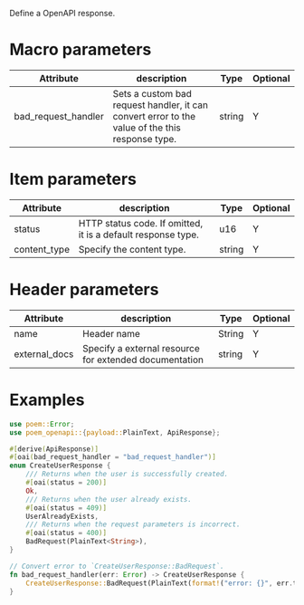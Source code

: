 Define a OpenAPI response.

# Macro parameters

| Attribute           | description                                                                                     | Type   | Optional |
|---------------------|-------------------------------------------------------------------------------------------------|--------|----------|
| bad_request_handler | Sets a custom bad request handler, it can convert error to the value of the this response type. | string | Y        |

# Item parameters

| Attribute    | description                                                  | Type   | Optional |
|--------------|--------------------------------------------------------------|--------|----------|
| status       | HTTP status code. If omitted, it is a default response type. | u16    | Y        |
| content_type | Specify the content type.                                    | string | Y        |

# Header parameters

| Attribute     | description                                            | Type   | Optional |
|---------------|--------------------------------------------------------|--------|----------|
| name          | Header name                                            | String | Y        |
| external_docs | Specify a external resource for extended documentation | string | Y        |

# Examples

```rust
use poem::Error;
use poem_openapi::{payload::PlainText, ApiResponse};

#[derive(ApiResponse)]
#[oai(bad_request_handler = "bad_request_handler")]
enum CreateUserResponse {
    /// Returns when the user is successfully created.
    #[oai(status = 200)]
    Ok,
    /// Returns when the user already exists.
    #[oai(status = 409)]
    UserAlreadyExists,
    /// Returns when the request parameters is incorrect.
    #[oai(status = 400)]
    BadRequest(PlainText<String>),
}

// Convert error to `CreateUserResponse::BadRequest`.
fn bad_request_handler(err: Error) -> CreateUserResponse {
    CreateUserResponse::BadRequest(PlainText(format!("error: {}", err.to_string())))
}
```